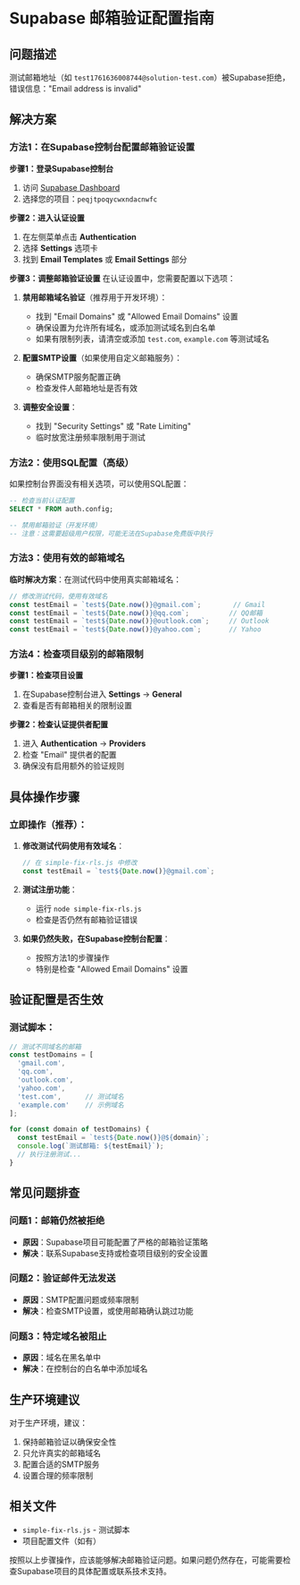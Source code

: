 # Supabase 邮箱验证配置指南

## 问题描述
测试邮箱地址（如 `test1761636008744@solution-test.com`）被Supabase拒绝，错误信息："Email address is invalid"

## 解决方案

### 方法1：在Supabase控制台配置邮箱验证设置

**步骤1：登录Supabase控制台**
1. 访问 [Supabase Dashboard](https://supabase.com/dashboard)
2. 选择您的项目：`peqjtpoqycwxndacnwfc`

**步骤2：进入认证设置**
1. 在左侧菜单点击 **Authentication**
2. 选择 **Settings** 选项卡
3. 找到 **Email Templates** 或 **Email Settings** 部分

**步骤3：调整邮箱验证设置**
在认证设置中，您需要配置以下选项：

1. **禁用邮箱域名验证**（推荐用于开发环境）：
   - 找到 "Email Domains" 或 "Allowed Email Domains" 设置
   - 确保设置为允许所有域名，或添加测试域名到白名单
   - 如果有限制列表，请清空或添加 `test.com`, `example.com` 等测试域名

2. **配置SMTP设置**（如果使用自定义邮箱服务）：
   - 确保SMTP服务配置正确
   - 检查发件人邮箱地址是否有效

3. **调整安全设置**：
   - 找到 "Security Settings" 或 "Rate Limiting"
   - 临时放宽注册频率限制用于测试

### 方法2：使用SQL配置（高级）

如果控制台界面没有相关选项，可以使用SQL配置：

```sql
-- 检查当前认证配置
SELECT * FROM auth.config;

-- 禁用邮箱验证（开发环境）
-- 注意：这需要超级用户权限，可能无法在Supabase免费版中执行
```

### 方法3：使用有效的邮箱域名

**临时解决方案**：在测试代码中使用真实邮箱域名：

```javascript
// 修改测试代码，使用有效域名
const testEmail = `test${Date.now()}@gmail.com`;        // Gmail
const testEmail = `test${Date.now()}@qq.com`;          // QQ邮箱
const testEmail = `test${Date.now()}@outlook.com`;     // Outlook
const testEmail = `test${Date.now()}@yahoo.com`;       // Yahoo
```

### 方法4：检查项目级别的邮箱限制

**步骤1：检查项目设置**
1. 在Supabase控制台进入 **Settings** → **General**
2. 查看是否有邮箱相关的限制设置

**步骤2：检查认证提供者配置**
1. 进入 **Authentication** → **Providers**
2. 检查 "Email" 提供者的配置
3. 确保没有启用额外的验证规则

## 具体操作步骤

### 立即操作（推荐）：

1. **修改测试代码使用有效域名**：
   ```javascript
   // 在 simple-fix-rls.js 中修改
   const testEmail = `test${Date.now()}@gmail.com`;
   ```

2. **测试注册功能**：
   - 运行 `node simple-fix-rls.js`
   - 检查是否仍然有邮箱验证错误

3. **如果仍然失败，在Supabase控制台配置**：
   - 按照方法1的步骤操作
   - 特别是检查 "Allowed Email Domains" 设置

## 验证配置是否生效

### 测试脚本：

```javascript
// 测试不同域名的邮箱
const testDomains = [
  'gmail.com',
  'qq.com', 
  'outlook.com',
  'yahoo.com',
  'test.com',      // 测试域名
  'example.com'    // 示例域名
];

for (const domain of testDomains) {
  const testEmail = `test${Date.now()}@${domain}`;
  console.log(`测试邮箱: ${testEmail}`);
  // 执行注册测试...
}
```

## 常见问题排查

### 问题1：邮箱仍然被拒绝
- **原因**：Supabase项目可能配置了严格的邮箱验证策略
- **解决**：联系Supabase支持或检查项目级别的安全设置

### 问题2：验证邮件无法发送
- **原因**：SMTP配置问题或频率限制
- **解决**：检查SMTP设置，或使用邮箱确认跳过功能

### 问题3：特定域名被阻止
- **原因**：域名在黑名单中
- **解决**：在控制台的白名单中添加域名

## 生产环境建议

对于生产环境，建议：
1. 保持邮箱验证以确保安全性
2. 只允许真实的邮箱域名
3. 配置合适的SMTP服务
4. 设置合理的频率限制

## 相关文件
- `simple-fix-rls.js` - 测试脚本
- 项目配置文件（如有）

按照以上步骤操作，应该能够解决邮箱验证问题。如果问题仍然存在，可能需要检查Supabase项目的具体配置或联系技术支持。